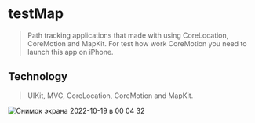 # testMap
> Path tracking applications that made with using CoreLocation, CoreMotion and MapKit. For test how work CoreMotion you need to launch this app on iPhone. 


## Technology
> UIKit, MVC, CoreLocation, CoreMotion and MapKit.

![Снимок экрана 2022-10-19 в 00 04 32](https://user-images.githubusercontent.com/93987932/196544764-019a9357-bea5-472b-83a5-b8e899cbd4a9.png)
